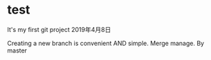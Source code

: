 # test
It's my first git project
2019年4月8日

Creating a new branch is convenient AND simple.
Merge manage. By master
